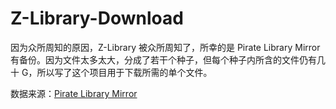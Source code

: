 # Z-Library-Download

因为众所周知的原因，Z-Library 被众所周知了，所幸的是 Pirate Library Mirror 有备份。因为文件太多太大，分成了若干个种子，但每个种子内所含的文件仍有几十 G，所以写了这个项目用于下载所需的单个文件。

数据来源：[Pirate Library Mirror](http://pilimi.org/)
